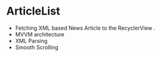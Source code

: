 # ArticleList


* Fetching XML based News Article to the RecyclerView . 
* MVVM architecture
* XML Parsing
* Smooth Scrolling
